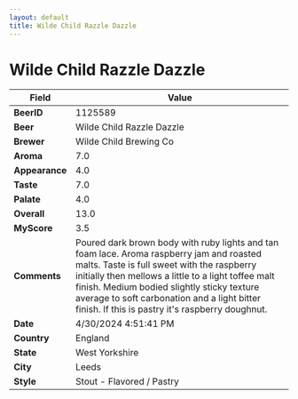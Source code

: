 ```yaml
---
layout: default
title: Wilde Child Razzle Dazzle
---
```


# Wilde Child Razzle Dazzle

| Field         | Value     |
|---------------|-----------|
| **BeerID** | 1125589 |
| **Beer** | Wilde Child Razzle Dazzle |
| **Brewer** | Wilde Child Brewing Co |
| **Aroma** | 7.0 |
| **Appearance** | 4.0 |
| **Taste** | 7.0 |
| **Palate** | 4.0 |
| **Overall** | 13.0 |
| **MyScore** | 3.5 |
| **Comments** | Poured dark brown body with ruby lights and tan foam lace. Aroma raspberry jam and roasted malts. Taste is full sweet with the raspberry initially then mellows a little to a light toffee malt finish. Medium bodied slightly sticky texture average to soft carbonation and a light bitter finish. If this is pastry it's raspberry doughnut. |
| **Date** | 4/30/2024 4:51:41 PM |
| **Country** | England |
| **State** | West Yorkshire |
| **City** | Leeds |
| **Style** | Stout - Flavored / Pastry |
